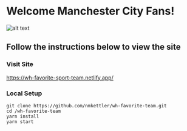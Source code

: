 # Welcome Manchester City Fans!
![alt text](https://upload.wikimedia.org/wikipedia/en/thumb/e/eb/Manchester_City_FC_badge.svg/360px-Manchester_City_FC_badge.svg.png)
## Follow the instructions below to view the site

### Visit Site

https://wh-favorite-sport-team.netlify.app/

### Local Setup

```
git clone https://github.com/nmkettler/wh-favorite-team.git
cd /wh-favorite-team
yarn install
yarn start
```



